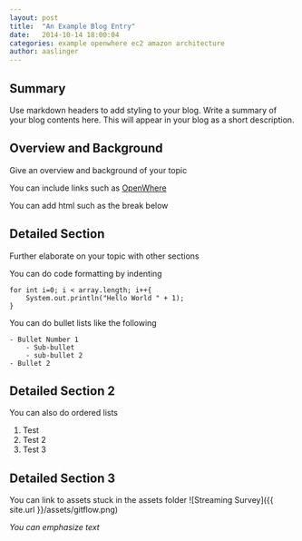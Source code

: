 ```yaml
---
layout: post
title:  "An Example Blog Entry"
date:   2014-10-14 18:00:04
categories: example openwhere ec2 amazon architecture
author: aaslinger
---
```


## Summary
Use markdown headers to add styling to your blog. Write a summary of your blog contents here. This will appear in your blog as a short description.

## Overview and Background
Give an overview and background of your topic

You can include links such as [OpenWhere](http://www.openwhere.com/)

You can add html such as the break below
<br/>

## Detailed Section
Further elaborate on your topic with other sections

You can do code formatting by indenting

    for int i=0; i < array.length; i++{
        System.out.println("Hello World " + 1);
    }

You can do bullet lists like the following

    - Bullet Number 1
        - Sub-bullet
        - sub-bullet 2
    - Bullet 2

## Detailed Section 2
You can also do ordered lists

1. Test
1. Test 2
1. Test 3

## Detailed Section 3
You can link to assets stuck in the assets folder
![Streaming Survey]({{ site.url }}/assets/gitflow.png)

*You can emphasize text*
<br/>
